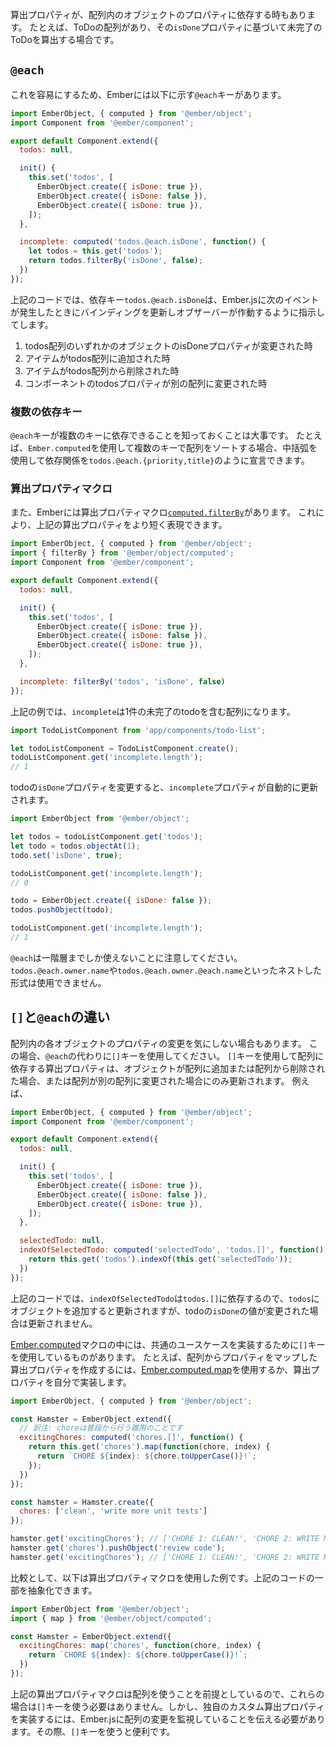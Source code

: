 <!--
Sometimes you have a computed property whose value depends on the properties of
items in an array. For example, you may have an array of todo items, and want
to calculate the incomplete todo's based on their `isDone` property.
-->

算出プロパティが、配列内のオブジェクトのプロパティに依存する時もあります。
たとえば、ToDoの配列があり、その`isDone`プロパティに基づいて未完了のToDoを算出する場合です。

## `@each`

<!--
To facilitate this, Ember provides the `@each` key illustrated below:
-->

これを容易にするため、Emberには以下に示す`@each`キーがあります。

```app/components/todo-list.js
import EmberObject, { computed } from '@ember/object';
import Component from '@ember/component';

export default Component.extend({
  todos: null,

  init() {
    this.set('todos', [
      EmberObject.create({ isDone: true }),
      EmberObject.create({ isDone: false }),
      EmberObject.create({ isDone: true }),
    ]);
  },

  incomplete: computed('todos.@each.isDone', function() {
    let todos = this.get('todos');
    return todos.filterBy('isDone', false);
  })
});
```

<!--
Here, the dependent key `todos.@each.isDone` instructs Ember.js to update bindings
and fire observers when any of the following events occurs:
-->

上記のコードでは、依存キー`todos.@each.isDone`は、Ember.jsに次のイベントが発生したときにバインディングを更新しオブザーバーが作動するように指示してします。

<!--
1. The `isDone` property of any of the objects in the `todos` array changes.
2. An item is added to the `todos` array.
3. An item is removed from the `todos` array.
4. The `todos` property of the component is changed to a different array.
-->

1. todos配列のいずれかのオブジェクトのisDoneプロパティが変更された時
2. アイテムがtodos配列に追加された時
3. アイテムがtodos配列から削除された時
4. コンポーネントのtodosプロパティが別の配列に変更された時

<!--
### Multiple Dependent Keys
-->

### 複数の依存キー

<!--
It's important to note that the `@each` key can be dependent on more than one key.
For example, if you are using `Ember.computed` to sort an array by multiple keys,
you would declare the dependency with braces: `todos.@each.{priority,title}`
-->

`@each`キーが複数のキーに依存できることを知っておくことは大事です。
たとえば、`Ember.computed`を使用して複数のキーで配列をソートする場合、中括弧を使用して依存関係を`todos.@each.{priority,title}`のように宣言できます。

<!--
### Computed Property Macros
-->

### 算出プロパティマクロ

<!--
Ember also provides a computed property macro
[`computed.filterBy`](https://www.emberjs.com/api/ember/release/classes/@ember%2Fobject%2Fcomputed/methods/alias?anchor=filterBy&show=inherited%2Cprotected%2Cprivate%2Cdeprecated),
which is a shorter way of expressing the above computed property:
-->

また、Emberには算出プロパティマクロ[`computed.filterBy`](https://www.emberjs.com/api/ember/release/classes/@ember%2Fobject%2Fcomputed/methods/alias?anchor=filterBy&show=inherited%2Cprotected%2Cprivate%2Cdeprecated)があります。
これにより、上記の算出プロパティをより短く表現できます。

```app/components/todo-list.js
import EmberObject, { computed } from '@ember/object';
import { filterBy } from '@ember/object/computed';
import Component from '@ember/component';

export default Component.extend({
  todos: null,

  init() {
    this.set('todos', [
      EmberObject.create({ isDone: true }),
      EmberObject.create({ isDone: false }),
      EmberObject.create({ isDone: true }),
    ]);
  },

  incomplete: filterBy('todos', 'isDone', false)
});
```

<!--
In both of the examples above, `incomplete` is an array containing the single incomplete todo:
-->

上記の例では、`incomplete`は1件の未完了のtodoを含む配列になります。

```javascript
import TodoListComponent from 'app/components/todo-list';

let todoListComponent = TodoListComponent.create();
todoListComponent.get('incomplete.length');
// 1
```

<!--
If we change the todo's `isDone` property, the `incomplete` property is updated
automatically:
-->

todoの`isDone`プロパティを変更すると、`incomplete`プロパティが自動的に更新されます。

```javascript
import EmberObject from '@ember/object';

let todos = todoListComponent.get('todos');
let todo = todos.objectAt(1);
todo.set('isDone', true);

todoListComponent.get('incomplete.length');
// 0

todo = EmberObject.create({ isDone: false });
todos.pushObject(todo);

todoListComponent.get('incomplete.length');
// 1
```

<!--
Note that `@each` only works one level deep. You cannot use nested forms like
`todos.@each.owner.name` or `todos.@each.owner.@each.name`.
-->

`@each`は一階層までしか使えないことに注意してください。
`todos.@each.owner.name`や`todos.@each.owner.@each.name`といったネストした形式は使用できません。

<!--
## `[]` vs `@each`
-->

## `[]`と`@each`の違い

<!--
Sometimes you don't care if properties of individual array items change. In this
case use the `[]` key instead of `@each`. Computed properties dependent on an array
using the `[]` key will only update if items are added to or removed from the array,
or if the array property is set to a different array. For example:
-->

配列内の各オブジェクトのプロパティの変更を気にしない場合もあります。
この場合、`@each`の代わりに`[]`キーを使用してください。
`[]`キーを使用して配列に依存する算出プロパティは、オブジェクトが配列に追加または配列から削除された場合、または配列が別の配列に変更された場合にのみ更新されます。
例えば、

```app/components/todo-list.js
import EmberObject, { computed } from '@ember/object';
import Component from '@ember/component';

export default Component.extend({
  todos: null,

  init() {
    this.set('todos', [
      EmberObject.create({ isDone: true }),
      EmberObject.create({ isDone: false }),
      EmberObject.create({ isDone: true }),
    ]);
  },

  selectedTodo: null,
  indexOfSelectedTodo: computed('selectedTodo', 'todos.[]', function() {
    return this.get('todos').indexOf(this.get('selectedTodo'));
  })
});
```

<!--
Here, `indexOfSelectedTodo` depends on `todos.[]`, so it will update if we add an item
to `todos`, but won't update if the value of `isDone` on a `todo` changes.
-->

上記のコードでは、`indexOfSelectedTodo`は`todos.[]`に依存するので、`todos`にオブジェクトを追加すると更新されますが、todoの`isDone`の値が変更された場合は更新されません。

<!--
Several of the [Ember.computed](https://www.emberjs.com/api/ember/release/classes/@ember%2Fobject%2Fcomputed) macros
utilize the `[]` key to implement common use-cases. For instance, to
create a computed property that mapped properties from an array, you could use
[Ember.computed.map](https://www.emberjs.com/api/ember/release/classes/@ember%2Fobject%2Fcomputed/methods/map?anchor=map)
or build the computed property yourself:
-->


[Ember.computed](https://www.emberjs.com/api/ember/release/classes/@ember%2Fobject%2Fcomputed)マクロの中には、共通のユースケースを実装するために`[]`キーを使用しているものがあります。
たとえば、配列からプロパティをマップした算出プロパティを作成するには、[Ember.computed.map](https://www.emberjs.com/api/ember/release/classes/@ember%2Fobject%2Fcomputed/methods/map?anchor=map)を使用するか、算出プロパティを自分で実装します。


<!--
```javascript
import EmberObject, { computed } from '@ember/object';

const Hamster = EmberObject.extend({
  excitingChores: computed('chores.[]', function() {
    return this.get('chores').map(function(chore, index) {
      return `CHORE ${index}: ${chore.toUpperCase()}!`;
    });
  })
});

const hamster = Hamster.create({
  chores: ['clean', 'write more unit tests']
});

hamster.get('excitingChores'); // ['CHORE 1: CLEAN!', 'CHORE 2: WRITE MORE UNIT TESTS!']
hamster.get('chores').pushObject('review code');
hamster.get('excitingChores'); // ['CHORE 1: CLEAN!', 'CHORE 2: WRITE MORE UNIT TESTS!', 'CHORE 3: REVIEW CODE!']
```
-->

```javascript
import EmberObject, { computed } from '@ember/object';

const Hamster = EmberObject.extend({
  // 訳注: choreは普段から行う雑用のことです
  excitingChores: computed('chores.[]', function() {
    return this.get('chores').map(function(chore, index) {
      return `CHORE ${index}: ${chore.toUpperCase()}!`;
    });
  })
});

const hamster = Hamster.create({
  chores: ['clean', 'write more unit tests']
});

hamster.get('excitingChores'); // ['CHORE 1: CLEAN!', 'CHORE 2: WRITE MORE UNIT TESTS!']
hamster.get('chores').pushObject('review code');
hamster.get('excitingChores'); // ['CHORE 1: CLEAN!', 'CHORE 2: WRITE MORE UNIT TESTS!', 'CHORE 3: REVIEW CODE!']
```

<!--
By comparison, using the computed macro abstracts some of this away:
-->

比較として、以下は算出プロパティマクロを使用した例です。上記のコードの一部を抽象化できます。

```javascript
import EmberObject from '@ember/object';
import { map } from '@ember/object/computed';

const Hamster = EmberObject.extend({
  excitingChores: map('chores', function(chore, index) {
    return `CHORE ${index}: ${chore.toUpperCase()}!`;
  })
});
```

<!--
The computed macros expect you to use an array, so there is no need to use the
`[]` key in these cases. However, building your own custom computed property
requires you to tell Ember.js that it is watching for array changes, which is
where the `[]` key comes in handy.
-->

上記の算出プロパティマクロは配列を使うことを前提としているので、これらの場合は`[]`キーを使う必要はありません。しかし、独自のカスタム算出プロパティを実装するには、Ember.jsに配列の変更を監視していることを伝える必要があります。その際、`[]`キーを使うと便利です。
